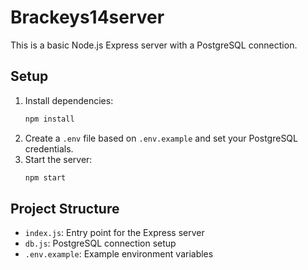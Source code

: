 # Brackeys14server

This is a basic Node.js Express server with a PostgreSQL connection.

## Setup

1. Install dependencies:
   ```cmd
   npm install
   ```
2. Create a `.env` file based on `.env.example` and set your PostgreSQL credentials.
3. Start the server:
   ```cmd
   npm start
   ```

## Project Structure
- `index.js`: Entry point for the Express server
- `db.js`: PostgreSQL connection setup
- `.env.example`: Example environment variables
